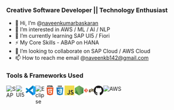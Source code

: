 ### Creative Software Developer || Technology Enthusiast

- 👋 Hi, I’m @[naveenkumarbaskaran](https://www.linkedin.com/in/iamnaveenkumarb/)
- 👀 I’m interested in AWS / ML / AI / NLP
- 🌱 I’m currently learning SAP UI5 / Fiori
- ⚡ My Core Skills - ABAP on HANA
- 💞️ I’m looking to collaborate on SAP Cloud / AWS Cloud
- 📫 How to reach me email @naveenkb142@gmail.com 

 ### Tools & Frameworks Used
<p><a target="_blank" rel="noopener noreferrer" href="https://github.com/naveenkumarbaskaran/Images/blob/main/sap.png"><img align="left" alt="SAP" width="26px" src="https://github.com/naveenkumarbaskaran/Images/blob/main/sap.png" style="max-width: 100%;"></a></p>
<p><a target="_blank" rel="noopener noreferrer" href="https://github.com/naveenkumarbaskaran/Images/blob/main/ui5.png"><img align="left" alt="UI5" width="26px" src="https://github.com/naveenkumarbaskaran/Images/blob/main/ui5.png" style="max-width: 100%;"></a></p>
<p><a target="_blank" rel="noopener noreferrer" href="https://raw.githubusercontent.com/github/explore/80688e429a7d4ef2fca1e82350fe8e3517d3494d/topics/visual-studio-code/visual-studio-code.png"><img align="left" alt="Visual Studio Code" width="26px" src="https://raw.githubusercontent.com/github/explore/80688e429a7d4ef2fca1e82350fe8e3517d3494d/topics/visual-studio-code/visual-studio-code.png" style="max-width: 100%;"></a></p>
<p><a target="_blank" rel="noopener noreferrer" href="https://github.com/naveenkumarbaskaran/Images/blob/main/eclipse.png"><img align="left" alt="Eclipse" width="26px" src="https://github.com/naveenkumarbaskaran/Images/blob/main/eclipse.png" style="max-width: 100%;"></a></p>
<p><a target="_blank" rel="noopener noreferrer" href="https://raw.githubusercontent.com/github/explore/80688e429a7d4ef2fca1e82350fe8e3517d3494d/topics/html/html.png"><img align="left" alt="HTML5" width="26px" src="https://raw.githubusercontent.com/github/explore/80688e429a7d4ef2fca1e82350fe8e3517d3494d/topics/html/html.png" style="max-width: 100%;"></a></p>
<p><a target="_blank" rel="noopener noreferrer" href="https://raw.githubusercontent.com/github/explore/80688e429a7d4ef2fca1e82350fe8e3517d3494d/topics/css/css.png"><img align="left" alt="CSS3" width="26px" src="https://raw.githubusercontent.com/github/explore/80688e429a7d4ef2fca1e82350fe8e3517d3494d/topics/css/css.png" style="max-width: 100%;"></a></p>
<p><a target="_blank" rel="noopener noreferrer" href="https://raw.githubusercontent.com/github/explore/80688e429a7d4ef2fca1e82350fe8e3517d3494d/topics/javascript/javascript.png"><img align="left" alt="JavaScript" width="26px" src="https://raw.githubusercontent.com/github/explore/80688e429a7d4ef2fca1e82350fe8e3517d3494d/topics/javascript/javascript.png" style="max-width: 100%;"></a></p>
<p><a target="_blank" rel="noopener noreferrer" href="https://raw.githubusercontent.com/github/explore/80688e429a7d4ef2fca1e82350fe8e3517d3494d/topics/nodejs/nodejs.png"><img align="left" alt="Node.js" width="26px" src="https://raw.githubusercontent.com/github/explore/80688e429a7d4ef2fca1e82350fe8e3517d3494d/topics/nodejs/nodejs.png" style="max-width: 100%;"></a></p>
<p><a target="_blank" rel="noopener noreferrer" href="https://raw.githubusercontent.com/github/explore/80688e429a7d4ef2fca1e82350fe8e3517d3494d/topics/git/git.png"><img align="left" alt="Git" width="26px" src="https://raw.githubusercontent.com/github/explore/80688e429a7d4ef2fca1e82350fe8e3517d3494d/topics/git/git.png" style="max-width: 100%;"></a></p>
<p><a target="_blank" rel="noopener noreferrer" href="https://raw.githubusercontent.com/github/explore/78df643247d429f6cc873026c0622819ad797942/topics/github/github.png"><img align="left" alt="GitHub" width="26px" src="https://raw.githubusercontent.com/github/explore/78df643247d429f6cc873026c0622819ad797942/topics/github/github.png" style="max-width: 100%;"></a></p>
<p><a target="_blank" rel="noopener noreferrer" href="https://github.com/naveenkumarbaskaran/Images/blob/main/aws.png"><img align="left" alt="AWS" width="56px" src="https://github.com/naveenkumarbaskaran/Images/blob/main/aws.png" style="max-width: 100%;"></a></p>

<!---
naveenkumarbaskaran/naveenkumarbaskaran is a ✨ special ✨ repository because its `README.md` (this file) appears on your GitHub profile.
You can click the Preview link to take a look at your changes.
--->

